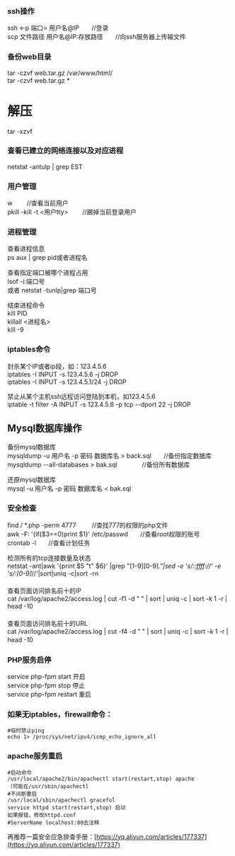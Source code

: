 ### ssh操作  
ssh <-p 端口> 用户名@IP　　//登录  
scp 文件路径  用户名@IP:存放路径　　//向ssh服务器上传输文件  

### 备份web目录  
tar -czvf web.tar.gz /var/www/html/  
tar -czvf web.tar.gz *  
# 解压  
tar -xzvf  

### 查看已建立的网络连接以及对应进程  
netstat -antulp | grep EST  

### 用户管理  
w 　　//查看当前用户  
pkill -kill -t <用户tty>　　 //踢掉当前登录用户  

### 进程管理  
查看进程信息  
ps aux | grep pid或者进程名　　  
	
查看指定端口被哪个进程占用  
lsof -i:端口号  
或者 netstat -tunlp|grep 端口号  
	
结束进程命令  
kill PID  
killall <进程名>  
kill -9 <PID>  

### iptables命令  
	
封杀某个IP或者ip段，如：123.4.5.6  
iptables -I INPUT -s 123.4.5.6 -j DROP  
iptables -I INPUT -s 123.4.5.1/24 -j DROP  
	
禁止从某个主机ssh远程访问登陆到本机，如123.4.5.6  
iptable -t filter -A INPUT -s 123.4.5.6 -p tcp --dport 22 -j DROP  

## Mysql数据库操作  

备份mysql数据库  
mysqldump -u 用户名 -p 密码 数据库名 > back.sql　　//备份指定数据库  
mysqldump --all-databases > bak.sql　　　　//备份所有数据库  
	
还原mysql数据库  
mysql -u 用户名 -p 密码 数据库名 < bak.sql  

### 安全检查  

find / *.php -perm 4777 　　 //查找777的权限的php文件  
awk -F: '{if($3==0)print $1}' /etc/passwd　　//查看root权限的账号  
crontab -l　　//查看计划任务  
	
检测所有的tcp连接数量及状态  
netstat -ant|awk '{print $5 "t" $6}' |grep "[1-9][0-9]*."|sed -e 's/::ffff://' -e 's/:[0-9]*//'|sort|uniq -c|sort -rn  
　　  
查看页面访问排名前十的IP  
cat /var/log/apache2/access.log  | cut -f1 -d " " | sort | uniq -c | sort -k 1 -r | head -10  
　　  
查看页面访问排名前十的URL  
cat /var/log/apache2/access.log  | cut -f4 -d " " | sort | uniq -c | sort -k 1 -r | head -10　　  

### PHP服务启停  
service php-fpm start  开启  
service php-fpm stop   停止  
service php-fpm restart  重启  
### 如果无iptables，firewall命令：  

```
#临时禁止ping
echo 1> /proc/sys/net/ipv4/icmp_echo_ignore_all
```

### apache服务重启  

```
#启动命令
/usr/local/apache2/bin/apachectl start(restart,stop) apache
（可能在/usr/sbin/apachectl
#不间断重启
/usr/local/sbin/apachectl graceful
service httpd start(restart,stop) 启动
如果报错，修改httpd.conf
#ServerName localhost:80去注释
```

再推荐一篇安全应急排查手册：[https://yq.aliyun.com/articles/177337](https://yq.aliyun.com/articles/177337)  

